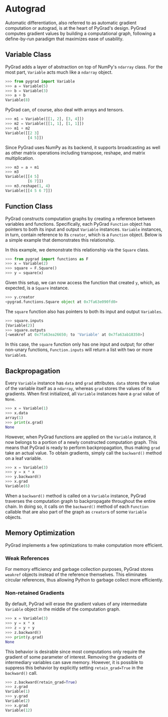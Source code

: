 # Autograd

Automatic differentiation, also referred to as automatic gradient computation or autograd, is at the heart of PyGrad's design. PyGrad computes gradient values by building a computational graph, following a define-by-run paradigm that maximizes ease of usability. 

## Variable Class

PyGrad adds a layer of abstraction on top of NumPy's `ndarray` class. For the most part, `Variable` acts much like a `ndarray` object.

```python
>>> from pygrad import Variable
>>> a = Variable(5)
>>> b = Variable(3)
>>> a + b
Variable(8)
```

PyGrad can, of course, also deal with arrays and tensors.

```python
>>> m1 = Variable([[1, 2], [3, 4]])
>>> m2 = Variable([[1, 1], [1, 1]])
>>> m1 + m2
Variable([[2 3]
          [4 5]])
```

Since PyGrad uses NumPy as its backend, it supports broadcasting as well as other matrix operations including transpose, reshape, and matrix multiplication.

```python
>>> m3 = a + m1
>>> m3
Variable([[4 5]
          [6 7]])
>>> m3.reshape(1, 4)
Variable([[4 5 6 7]])
```

## Function Class

PyGrad constructs computation graphs by creating a reference between variables and functions. Specifically, each PyGrad `Function` object has pointers to both its input and output `Variable` instances. `Variable` instances, in turn, contain reference to its `creator`, which is a `Function` object. Below is a simple example that demonstrates this relationship.

In this example, we demonstrate this relationship via the `Square` class.

```python
>>> from pygrad import functions as F
>>> x = Variable(2)
>>> square = F.Square()
>>> y = square(x)
```

Given this setup, we can now access the function that created `y`, which, as expected, is a `Square` instance.

```python
>>> y.creator
<pygrad.functions.Square object at 0x7fa63e090fd0>
```

The `square` function also has pointers to both its input and output `Variables`. 

```python
>>> square.inputs
[Variable(2)]
>>> square.outputs
[<weakref at 0x7fa63ea26650; to 'Variable' at 0x7fa63ab18350>]
```

In this case, the `square` function only has one input and output; for other non-unary functions, `Function.inputs` will return a list with two or more `Variable`s.

## Backpropagation

Every `Variable` instance has `data` and `grad` attributes. `data` stores the value of the variable itself as a `ndarray`, whereas `grad` stores the values of its gradients. When first initialized, all `Variable` instances have a `grad` value of `None`.

```python
>>> x = Variable(1)
>>> x.data
array(1)
>>> print(x.grad)
None
```

However, when PyGrad functions are applied on the `Variable` instance, it now belongs to a portion of a newly constructed computation graph. This means that PyGrad is ready to perform backpropagation, thus making `grad` take an actual value. To obtain gradients, simply call the `backward()` method on a leaf variable.

```python
>>> x = Variable(3)
>>> y = x * x
>>> y.backward()
>>> x.grad
Variable(6)
```

When a `backward()` method is called on a `Variable` instance, PyGrad traverses the computation graph to backpropagate throughout the entire chain. In doing so, it calls on the `backward()` method of each `Function` callable that are also part of the graph as `creator`s of some `Variable` objects. 

## Memory Optimization

PyGrad implements a few optimizations to make computation more efficient. 

### Weak References

For memory efficiency and garbage collection purposes, PyGrad stores `weakref` objects instead of the reference themselves. This eliminates circular references, thus allowing Python to garbage collect more efficiently. 

### Non-retained Gradients

By default, PyGrad will erase the gradient values of any intermediate `Variable` object in the middle of the computation graph. 

```python
>>> x = Variable(3)
>>> y = x * x
>>> z = y + y
>>> z.backward()
>>> print(y.grad)
None
```

This behavior is desirable since most computations only require the gradient of some parameter of interest. Removing the gradients of intermediary variables can save memory. However, it is possible to suppress this behavior by explicitly setting `retain_grad=True` in the `backward()` call.

```python
>>> z.backward(retain_grad=True)
>>> z.grad
Variable(1)
>>> y.grad
Variable(2)
>>> x.grad
Variable(12)
```

